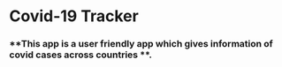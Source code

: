 # Covid-19 Tracker 

### **This app is a user friendly app which gives information of covid cases across countries **.
